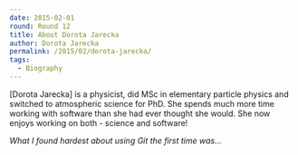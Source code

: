 ```yaml
---
date: 2015-02-01
round: Round 12
title: About Dorota Jarecka
author: Dorota Jarecka
permalink: /2015/02/dorota-jarecka/
tags:
  - Biography
---
```

[Dorota Jarecka] is a physicist, did MSc in elementary particle physics and switched 
to atmospheric science for PhD. She spends much more time working with software than 
she had ever thought she would. She now enjoys working on both - science and software!

*What I found hardest about using Git the first time was...*
